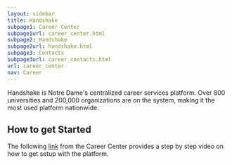 ```yaml
---
layout: sidebar
title: Handshake
subpage1: Career Center
subpage1url: career_center.html
subpage2: Handshake
subpage2url: handshake.html
subpage3: Contacts
subpage3url: career_contacts.html
url: career_center
nav: Career
---
```

<p class="lede">Handshake is Notre Dame's centralized career services platform. Over 800 universities and 200,000 organizations are on the system, making it the most used platform nationwide.</p>
<h2>How to get Started</h2>
<p>The following <a href="https://undergradcareers.nd.edu/opportunities/handshake/">link</a> from the Career Center provides a step by step video on how to get setup with the platform.</p>
